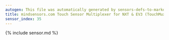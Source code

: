 ```yaml
---
autogen: This file was automatically generated by sensors-defs-to-markdown.py
title: mindsensors.com Touch Sensor Multiplexer for NXT & EV3 (TouchMux)
sensor_index: 35
---
```


{% include sensor.md %}
